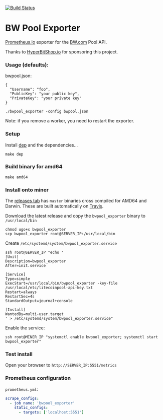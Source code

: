 [![Build Status](https://travis-ci.org/blockassets/bwpool_exporter.svg?branch=master)](https://travis-ci.org/blockassets/bwpool_exporter)

# BW Pool Exporter

[Prometheus.io](https://prometheus.io/) exporter for the [BW.com](https://bw.com) Pool API.

Thanks to [HyperBitShop.io](https://hyperbitshop.io) for sponsoring this project.

### Usage (defaults):

bwpool.json:

```
{
  "Username": "foo",
  "PublicKey": "your public key",
  "PrivateKey": "your private key"
}
```

```
./bwpool_exporter -config bwpool.json
```

Note: if you remove a worker, you need to restart the exporter.

### Setup

Install [dep](https://github.com/golang/dep) and the dependencies...

`make dep`

### Build binary for amd64

`make amd64`

### Install onto miner

The [releases tab](https://github.com/blockassets/bwpool_exporter/releases) has `master` binaries cross compiled for AMD64 and Darwin. These are built automatically on [Travis](https://travis-ci.org/blockassets/bwpool_exporter).

Download the latest release and copy the `bwpool_exporter` binary to `/usr/local/bin`

```
chmod ugo+x bwpool_exporter
scp bwpool_exporter root@SERVER_IP:/usr/local/bin
```

Create `/etc/systemd/system/bwpool_exporter.service`

```
ssh root@SERVER_IP "echo '
[Unit]
Description=bwpool_exporter
After=init.service

[Service]
Type=simple
ExecStart=/usr/local/bin/bwpool_exporter -key-file /usr/local/etc/litecoinpool-api-key.txt
Restart=always
RestartSec=4s
StandardOutput=journal+console

[Install]
WantedBy=multi-user.target
' > /etc/systemd/system/bwpool_exporter.service"
```

Enable the service:

```
ssh root@MINER_IP "systemctl enable bwpool_exporter; systemctl start bwpool_exporter"
```

### Test install

Open your browser to `http://SERVER_IP:5551/metrics`

### Prometheus configuration

`prometheus.yml`:

```yaml
scrape_configs:
  - job_name: 'bwpool_exporter'
    static_configs:
      - targets: ['localhost:5551']
```
